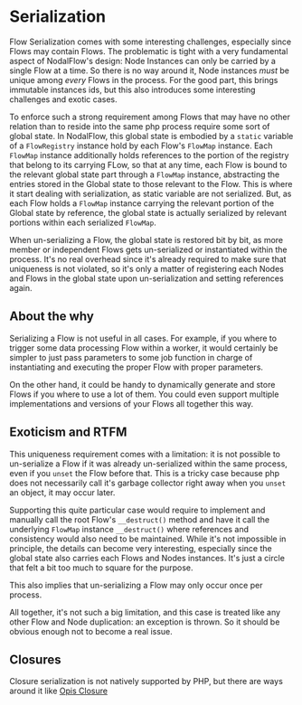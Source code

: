 # Serialization

Flow Serialization comes with some interesting challenges, especially since Flows may contain Flows. The problematic is tight with a very fundamental aspect of NodalFlow's design: Node Instances can only be carried by a single Flow at a time. 
So there is no way around it, Node instances _must_ be unique among _every_ Flows in the process. For the good part, this brings immutable instances ids, but this also introduces some interesting challenges and exotic cases.

To enforce such a strong requirement among Flows that may have no other relation than to reside into the same php process require some sort of global state. In NodalFlow, this global state is embodied by a `static` variable of a `FlowRegistry` instance hold by each Flow's `FlowMap` instance.
Each `FlowMap` instance additionally holds references to the portion of the registry that belong to its carrying FLow, so that at any time, each Flow is bound to the relevant global state part through a `FlowMap` instance, abstracting the entries stored in the Global state to those relevant to the Flow.
This is where it start dealing with serialization, as static variable are not serialized. But, as each Flow holds a `FlowMap` instance carrying the relevant portion of the Global state by reference, the global state is actually serialized by relevant portions within each serialized `FlowMap`.

When un-serializing a Flow, the global state is restored bit by bit, as more member or independent Flows gets un-serialized or instantiated within the process. It's no real overhead since it's already required to make sure that uniqueness is not violated, so it's only a matter of registering each Nodes and Flows in the global state upon un-serialization and setting references again.

## About the why

Serializing a Flow is not useful in all cases. For example, if you where to trigger some data processing Flow within a worker, it would certainly be simpler to just pass parameters to some job function in charge of instantiating and executing the proper Flow with proper parameters.

On the other hand, it could be handy to dynamically generate and store Flows if you where to use a lot of them. You could even support multiple implementations and versions of your Flows all together this way.

## Exoticism and RTFM

This uniqueness requirement comes with a limitation: it is not possible to un-serialize a Flow if it was already un-serialized within the same process, even if you `unset` the Flow before that. This is a tricky case because php does not necessarily call it's garbage collector right away when you `unset` an object, it may occur later. 

Supporting this quite particular case would require to implement and manually call the root Flow's `__destruct()` method and have it call the underlying `FlowMap` instance `__destruct()` where references and consistency would also need to be maintained. While it's not impossible in principle, the details can become very interesting, especially since the global state also carries each Flows and Nodes instances. It's just a circle that felt a bit too much to square for the purpose.

This also implies that un-serializing a Flow may only occur once per process.
 
All together, it's not such a big limitation, and this case is treated like any other Flow and Node duplication: an exception is thrown. So it should be obvious enough not to become a real issue.

## Closures

Closure serialization is not natively supported by PHP, but there are ways around it like [Opis Closure](https://github.com/opis/closure)
